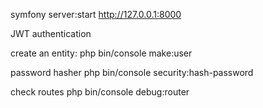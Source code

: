 symfony server:start
http://127.0.0.1:8000

JWT authentication

create an entity:
php bin/console make:user

password hasher
php bin/console security:hash-password

check routes
php bin/console debug:router
